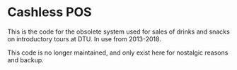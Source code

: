 # Cashless POS
This is the code for the obsolete system used for sales of drinks and snacks on introductory tours at DTU.
In use from 2013-2018.

This code is no longer maintained, and only exist here for nostalgic reasons and backup.
